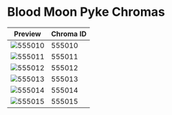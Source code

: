 # Blood Moon Pyke Chromas

| Preview | Chroma ID |
|---------|-----------|
| ![555010](https://raw.communitydragon.org/latest/plugins/rcp-be-lol-game-data/global/default/v1/champion-chroma-images/555/555010.png) | 555010 |
| ![555011](https://raw.communitydragon.org/latest/plugins/rcp-be-lol-game-data/global/default/v1/champion-chroma-images/555/555011.png) | 555011 |
| ![555012](https://raw.communitydragon.org/latest/plugins/rcp-be-lol-game-data/global/default/v1/champion-chroma-images/555/555012.png) | 555012 |
| ![555013](https://raw.communitydragon.org/latest/plugins/rcp-be-lol-game-data/global/default/v1/champion-chroma-images/555/555013.png) | 555013 |
| ![555014](https://raw.communitydragon.org/latest/plugins/rcp-be-lol-game-data/global/default/v1/champion-chroma-images/555/555014.png) | 555014 |
| ![555015](https://raw.communitydragon.org/latest/plugins/rcp-be-lol-game-data/global/default/v1/champion-chroma-images/555/555015.png) | 555015 |